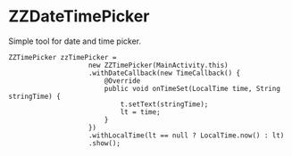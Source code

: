 # ZZDateTimePicker
Simple tool for date and time picker.

    ZZTimePicker zzTimePicker =
                        new ZZTimePicker(MainActivity.this)
                        .withDateCallback(new TimeCallback() {
                            @Override
                            public void onTimeSet(LocalTime time, String stringTime) {
                                t.setText(stringTime);
                                lt = time;
                            }
                        })
                        .withLocalTime(lt == null ? LocalTime.now() : lt)
                        .show();
